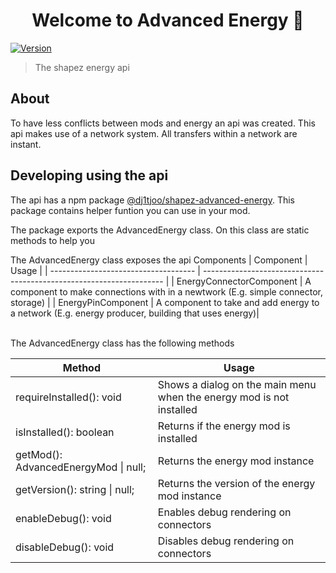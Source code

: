 <h1 align="center">Welcome to Advanced Energy 👋</h1>
<p>
  <a href="https://www.npmjs.com/package/@dj1tjoo/shapez-advanced-energy" target="_blank">
    <img alt="Version" src="https://img.shields.io/npm/v/@dj1tjoo/shapez-advanced-energy.svg">
  </a>
</p>

> The shapez energy api

## About

To have less conflicts between mods and energy an api was created. This api makes use of a network system. All transfers within a network are instant.

## Developing using the api

The api has a npm package [@dj1tjoo/shapez-advanced-energy](https://www.npmjs.com/package/@dj1tjoo/shapez-advanced-energy). This package contains helper funtion you can use in your mod.

The package exports the AdvancedEnergy class. On this class are static methods to help you

The AdvancedEnergy class exposes the api Components
| Component | Usage |
| ------------------------------------ | -------------------------------------------------------------------- |
| EnergyConnectorComponent | A component to make connections with in a newtwork (E.g. simple connector, storage) |
| EnergyPinComponent | A component to take and add energy to a network (E.g. energy producer, building that uses energy)|

<br />
The AdvancedEnergy class has the following methods

| Method                               | Usage                                                                |
| ------------------------------------ | -------------------------------------------------------------------- |
| requireInstalled(): void             | Shows a dialog on the main menu when the energy mod is not installed |
| isInstalled(): boolean               | Returns if the energy mod is installed                               |
| getMod(): AdvancedEnergyMod \| null; | Returns the energy mod instance                                      |
| getVersion(): string \| null;        | Returns the version of the energy mod instance                       |
| enableDebug(): void                  | Enables debug rendering on connectors                                |
| disableDebug(): void                 | Disables debug rendering on connectors                               |

